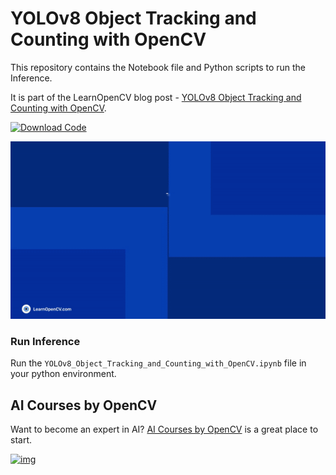 # YOLOv8 Object Tracking and Counting with OpenCV

This repository contains the Notebook file and Python scripts to run the Inference.   

It is part of the LearnOpenCV blog post - [YOLOv8 Object Tracking and Counting with OpenCV](https://learnopencv.com/yolov8-object-tracking-and-counting-with-opencv/).

[<img src="https://learnopencv.com/wp-content/uploads/2022/07/download-button-e1657285155454.png" alt="Download Code" width="200">](https://www.dropbox.com/scl/fo/il7l5g2zlnlz0ohowtqgd/h?rlkey=k3vi6msp29pn9suitntemwsme&dl=1)

![](readme_images/feature.gif)

### Run Inference

Run the ``YOLOv8_Object_Tracking_and_Counting_with_OpenCV.ipynb`` file in your python environment.

## AI Courses by OpenCV

Want to become an expert in AI? [AI Courses by OpenCV](https://opencv.org/courses/) is a great place to start.

[![img](https://learnopencv.com/wp-content/uploads/2023/01/AI-Courses-By-OpenCV-Github.png)](https://opencv.org/courses/)
